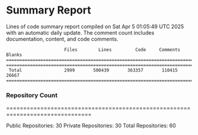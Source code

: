 # Summary Report
Lines of code summary report compiled on Sat Apr  5 01:05:49 UTC 2025 with an automatic daily update. The comment count includes documentation, content, and code comments.
```
                      Files        Lines         Code     Comments       Blanks
===============================================================================
===============================================================================
 Total                2999       500439       363357       110415        26667
===============================================================================
```

### Repository Count
===============================================================================

Public Repositories: 30
Private Repositories: 30
Total Repositories: 60

